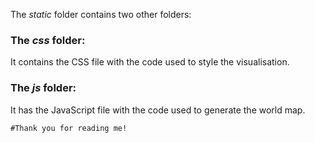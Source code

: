 The *static* folder contains two other folders:

### The *css* folder:

It contains the CSS file with the code used to style the visualisation.

### The *js* folder:

It has the JavaScript file with the code used to generate the world map.


```#Thank you for reading me!```